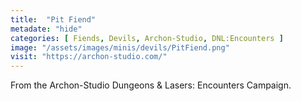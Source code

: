```yaml
---
title:  "Pit Fiend"
metadate: "hide"
categories: [ Fiends, Devils, Archon-Studio, DNL:Encounters ]
image: "/assets/images/minis/devils/PitFiend.png"
visit: "https://archon-studio.com/"
---
```

From the Archon-Studio Dungeons & Lasers: Encounters Campaign.